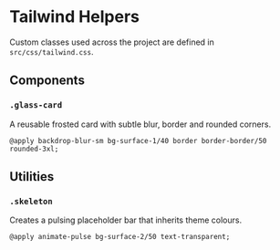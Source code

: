 # Tailwind Helpers

Custom classes used across the project are defined in `src/css/tailwind.css`.

## Components

### `.glass-card`
A reusable frosted card with subtle blur, border and rounded corners.

```
@apply backdrop-blur-sm bg-surface-1/40 border border-border/50 rounded-3xl;
```

## Utilities

### `.skeleton`
Creates a pulsing placeholder bar that inherits theme colours.

```
@apply animate-pulse bg-surface-2/50 text-transparent;
```
